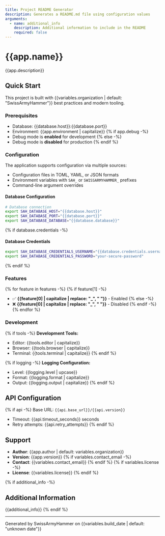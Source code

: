 ```yaml
---
title: Project README Generator
description: Generates a README.md file using configuration values
arguments:
  - name: additional_info
    description: Additional information to include in the README
    required: false
---
```


# {{app.name}}

{{app.description}}

## Quick Start

This project is built with {{variables.organization | default: "SwissArmyHammer"}} best practices and modern tooling.

### Prerequisites

- Database: {{database.host}}:{{database.port}}
- Environment: {{app.environment | capitalize}}
{% if app.debug -%}
- Debug mode is **enabled** for development
{% else -%}
- Debug mode is **disabled** for production
{% endif %}

### Configuration

The application supports configuration via multiple sources:

- Configuration files in TOML, YAML, or JSON formats
- Environment variables with `SAH_` or `SWISSARMYHAMMER_` prefixes
- Command-line argument overrides

#### Database Configuration

```bash
# Database connection
export SAH_DATABASE_HOST="{{database.host}}"
export SAH_DATABASE_PORT="{{database.port}}"
export SAH_DATABASE_DATABASE="{{database.database}}"
```

{% if database.credentials -%}
#### Database Credentials

```bash
export SAH_DATABASE_CREDENTIALS_USERNAME="{{database.credentials.username}}"
export SAH_DATABASE_CREDENTIALS_PASSWORD="your-secure-password"
```
{% endif %}

### Features

{% for feature in features -%}
{% if feature[1] -%}
- ✅ **{{feature[0] | capitalize | replace: "_", " "}}** - Enabled
{% else -%}
- ❌ **{{feature[0] | capitalize | replace: "_", " "}}** - Disabled
{% endif -%}
{% endfor %}

### Development

{% if tools -%}
**Development Tools:**
- Editor: {{tools.editor | capitalize}}
- Browser: {{tools.browser | capitalize}}  
- Terminal: {{tools.terminal | capitalize}}
{% endif %}

{% if logging -%}
**Logging Configuration:**
- Level: {{logging.level | upcase}}
- Format: {{logging.format | capitalize}}
- Output: {{logging.output | capitalize}}
{% endif %}

## API Configuration

{% if api -%}
Base URL: `{{api.base_url}}/{{api.version}}`
- Timeout: {{api.timeout_seconds}} seconds
- Retry attempts: {{api.retry_attempts}}
{% endif %}

## Support

- **Author**: {{app.author | default: variables.organization}}
- **Version**: {{app.version}}
{% if variables.contact_email -%}
- **Contact**: {{variables.contact_email}}
{% endif %}
{% if variables.license -%}
- **License**: {{variables.license}}
{% endif %}

{% if additional_info -%}
## Additional Information

{{additional_info}}
{% endif %}

---

Generated by SwissArmyHammer on {{variables.build_date | default: "unknown date"}}